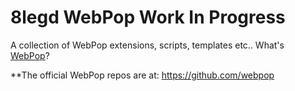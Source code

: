 8legd WebPop Work In Progress
=============================
A collection of WebPop extensions, scripts, templates etc.. What's [WebPop](http://www.webpop.com/ "Cloud CMS for Designers")?

**The official WebPop repos are at: https://github.com/webpop
